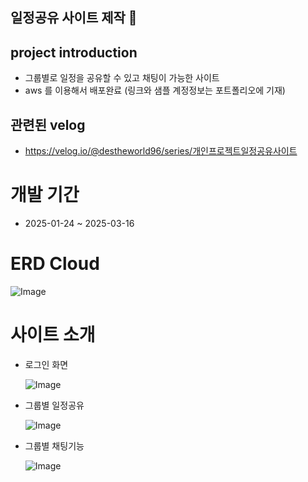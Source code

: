 ## 일정공유 사이트 제작 👋

## project introduction
- 그룹별로 일정을 공유할 수 있고 채팅이 가능한 사이트
- aws 를 이용해서 배포완료 (링크와 샘플 계정정보는 포트폴리오에 기재)

## 관련된 velog
- https://velog.io/@destheworld96/series/개인프로젝트일정공유사이트

# 개발 기간
- 2025-01-24 ~ 2025-03-16
  
# ERD Cloud


![Image](https://github.com/user-attachments/assets/5b753842-c499-4abc-a2b4-1cd02eef6803)

# 사이트 소개
- 로그인 화면

  
  ![Image](https://github.com/user-attachments/assets/211c9131-fbf0-49de-80e8-a8a9f8439454)
- 그룹별 일정공유

  
  ![Image](https://github.com/user-attachments/assets/cc929f80-2824-4908-a3fb-a335e9bb55c9)
- 그룹별 채팅기능


  ![Image](https://github.com/user-attachments/assets/2a404d00-2c1e-4b57-89bf-85ca2b950b52)



  
<!--

**Here are some ideas to get you started:**

🙋‍♀️ A short introduction - what is your organization all about?
🌈 Contribution guidelines - how can the community get involved?
👩‍💻 Useful resources - where can the community find your docs? Is there anything else the community should know?
🍿 Fun facts - what does your team eat for breakfast?
🧙 Remember, you can do mighty things with the power of [Markdown](https://docs.github.com/github/writing-on-github/getting-started-with-writing-and-formatting-on-github/basic-writing-and-formatting-syntax)
-->
